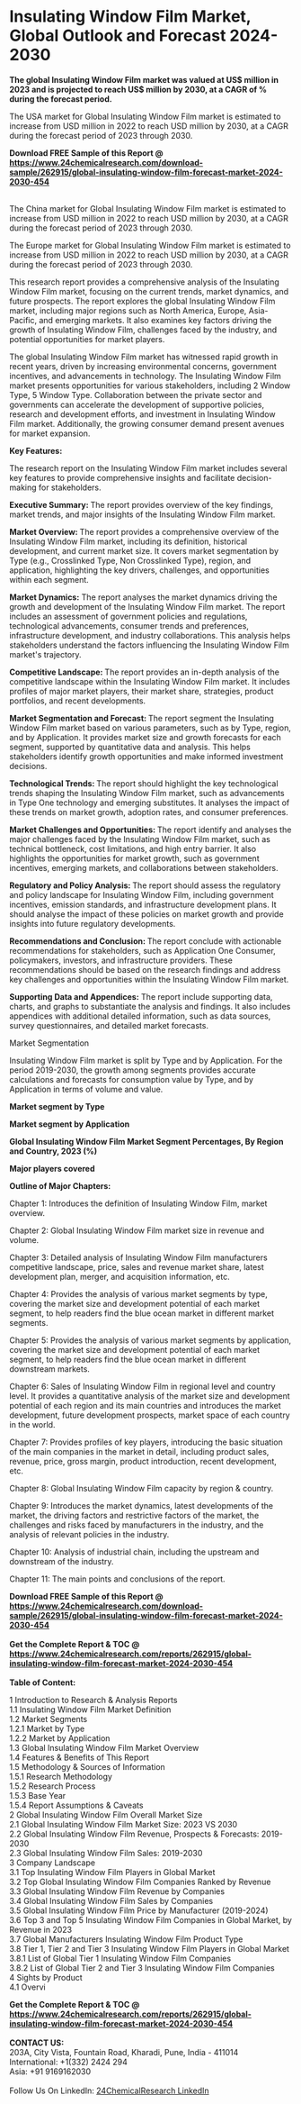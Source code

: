 <h1>Insulating Window Film Market, Global Outlook and Forecast 2024-2030</h1><p><strong>The global Insulating Window Film market was valued at US$ million in 2023 and is projected to reach US$ million by 2030, at a CAGR of % during the forecast period.</strong></p><p>
</p><p>The USA market for Global Insulating Window Film market is estimated to increase from USD million in 2022 to reach USD million by 2030, at a CAGR during the forecast period of 2023 through 2030.</p><div><b>Download FREE Sample of this Report @ 
            <a href="https://www.24chemicalresearch.com/download-sample/262915/global-insulating-window-film-forecast-market-2024-2030-454">
            https://www.24chemicalresearch.com/download-sample/262915/global-insulating-window-film-forecast-market-2024-2030-454</a></b></div><br><p>
</p><p>The China market for Global Insulating Window Film market is estimated to increase from USD million in 2022 to reach USD million by 2030, at a CAGR during the forecast period of 2023 through 2030.</p><p>
</p><p>The Europe market for Global Insulating Window Film market is estimated to increase from USD million in 2022 to reach USD million by 2030, at a CAGR during the forecast period of 2023 through 2030.</p><p>
</p><p>This research report provides a comprehensive analysis of the Insulating Window Film market, focusing on the current trends, market dynamics, and future prospects. The report explores the global Insulating Window Film market, including major regions such as North America, Europe, Asia-Pacific, and emerging markets. It also examines key factors driving the growth of Insulating Window Film, challenges faced by the industry, and potential opportunities for market players.</p><p>
The global Insulating Window Film market has witnessed rapid growth in recent years, driven by increasing environmental concerns, government incentives, and advancements in technology. The Insulating Window Film market presents opportunities for various stakeholders, including 2 Window Type, 5 Window Type. Collaboration between the private sector and governments can accelerate the development of supportive policies, research and development efforts, and investment in Insulating Window Film market. Additionally, the growing consumer demand present avenues for market expansion.</p><p>
<strong>Key Features:</strong></p><p>
The research report on the Insulating Window Film market includes several key features to provide comprehensive insights and facilitate decision-making for stakeholders.</p><p>
<strong>Executive Summary: </strong>The report provides overview of the key findings, market trends, and major insights of the Insulating Window Film market.</p><p>
<strong>Market Overview: </strong>The report provides a comprehensive overview of the Insulating Window Film market, including its definition, historical development, and current market size. It covers market segmentation by Type (e.g., Crosslinked Type, Non Crosslinked Type), region, and application, highlighting the key drivers, challenges, and opportunities within each segment.</p><p>
<strong>Market Dynamics:</strong> The report analyses the market dynamics driving the growth and development of the Insulating Window Film market. The report includes an assessment of government policies and regulations, technological advancements, consumer trends and preferences, infrastructure development, and industry collaborations. This analysis helps stakeholders understand the factors influencing the Insulating Window Film market's trajectory.</p><p>
<strong>Competitive Landscape: </strong>The report provides an in-depth analysis of the competitive landscape within the Insulating Window Film market. It includes profiles of major market players, their market share, strategies, product portfolios, and recent developments.</p><p>
<strong>Market Segmentation and Forecast: </strong>The report segment the Insulating Window Film market based on various parameters, such as by Type, region, and by Application. It provides market size and growth forecasts for each segment, supported by quantitative data and analysis. This helps stakeholders identify growth opportunities and make informed investment decisions.</p><p>
<strong>Technological Trends: </strong>The report should highlight the key technological trends shaping the Insulating Window Film market, such as advancements in Type One technology and emerging substitutes. It analyses the impact of these trends on market growth, adoption rates, and consumer preferences.</p><p>
<strong>Market Challenges and Opportunities: </strong>The report identify and analyses the major challenges faced by the Insulating Window Film market, such as technical bottleneck, cost limitations, and high entry barrier. It also highlights the opportunities for market growth, such as government incentives, emerging markets, and collaborations between stakeholders.</p><p>
<strong>Regulatory and Policy Analysis: </strong>The report should assess the regulatory and policy landscape for Insulating Window Film, including government incentives, emission standards, and infrastructure development plans. It should analyse the impact of these policies on market growth and provide insights into future regulatory developments.</p><p>
<strong>Recommendations and Conclusion: </strong>The report conclude with actionable recommendations for stakeholders, such as Application One Consumer, policymakers, investors, and infrastructure providers. These recommendations should be based on the research findings and address key challenges and opportunities within the Insulating Window Film market.</p><p>
<strong>Supporting Data and Appendices:</strong> The report include supporting data, charts, and graphs to substantiate the analysis and findings. It also includes appendices with additional detailed information, such as data sources, survey questionnaires, and detailed market forecasts.</p><p>
Market Segmentation</p><p>
Insulating Window Film market is split by Type and by Application. For the period 2019-2030, the growth among segments provides accurate calculations and forecasts for consumption value by Type, and by Application in terms of volume and value.</p><p>
<strong>Market segment by Type</strong></p><p>
</p><p>
</p><p><strong>Market segment by Application</strong></p><p>
</p><p>
</p><p><strong>Global Insulating Window Film Market Segment Percentages, By Region and Country, 2023 (%)</strong></p><p>
</p><p>
</p><p></p><p>
</p><p><strong>Major players covered</strong></p><p>
</p><p>
</p><p><strong>Outline of Major Chapters:</strong></p><p>
Chapter 1: Introduces the definition of Insulating Window Film, market overview.</p><p>
Chapter 2: Global Insulating Window Film market size in revenue and volume.</p><p>
Chapter 3: Detailed analysis of Insulating Window Film manufacturers competitive landscape, price, sales and revenue market share, latest development plan, merger, and acquisition information, etc.</p><p>
Chapter 4: Provides the analysis of various market segments by type, covering the market size and development potential of each market segment, to help readers find the blue ocean market in different market segments.</p><p>
Chapter 5: Provides the analysis of various market segments by application, covering the market size and development potential of each market segment, to help readers find the blue ocean market in different downstream markets.</p><p>
Chapter 6: Sales of Insulating Window Film in regional level and country level. It provides a quantitative analysis of the market size and development potential of each region and its main countries and introduces the market development, future development prospects, market space of each country in the world.</p><p>
Chapter 7: Provides profiles of key players, introducing the basic situation of the main companies in the market in detail, including product sales, revenue, price, gross margin, product introduction, recent development, etc.</p><p>
Chapter 8: Global Insulating Window Film capacity by region &amp; country.</p><p>
Chapter 9: Introduces the market dynamics, latest developments of the market, the driving factors and restrictive factors of the market, the challenges and risks faced by manufacturers in the industry, and the analysis of relevant policies in the industry.</p><p>
Chapter 10: Analysis of industrial chain, including the upstream and downstream of the industry.</p><p>
Chapter 11: The main points and conclusions of the report.</p><div><b>Download FREE Sample of this Report @ 
            <a href="https://www.24chemicalresearch.com/download-sample/262915/global-insulating-window-film-forecast-market-2024-2030-454">
            https://www.24chemicalresearch.com/download-sample/262915/global-insulating-window-film-forecast-market-2024-2030-454</a></b></div><br><div><b>Get the Complete Report & TOC @ 
            <a href="https://www.24chemicalresearch.com/reports/262915/global-insulating-window-film-forecast-market-2024-2030-454">
            https://www.24chemicalresearch.com/reports/262915/global-insulating-window-film-forecast-market-2024-2030-454</a></b></div><br>
            <b>Table of Content:</b><p>1 Introduction to Research & Analysis Reports<br />
    1.1 Insulating Window Film Market Definition<br />
    1.2 Market Segments<br />
        1.2.1 Market by Type<br />
        1.2.2 Market by Application<br />
    1.3 Global Insulating Window Film Market Overview<br />
    1.4 Features & Benefits of This Report<br />
    1.5 Methodology & Sources of Information<br />
        1.5.1 Research Methodology<br />
        1.5.2 Research Process<br />
        1.5.3 Base Year<br />
        1.5.4 Report Assumptions & Caveats<br />
2 Global Insulating Window Film Overall Market Size<br />
    2.1 Global Insulating Window Film Market Size: 2023 VS 2030<br />
    2.2 Global Insulating Window Film Revenue, Prospects & Forecasts: 2019-2030<br />
    2.3 Global Insulating Window Film Sales: 2019-2030<br />
3 Company Landscape<br />
    3.1 Top Insulating Window Film Players in Global Market<br />
    3.2 Top Global Insulating Window Film Companies Ranked by Revenue<br />
    3.3 Global Insulating Window Film Revenue by Companies<br />
    3.4 Global Insulating Window Film Sales by Companies<br />
    3.5 Global Insulating Window Film Price by Manufacturer (2019-2024)<br />
    3.6 Top 3 and Top 5 Insulating Window Film Companies in Global Market, by Revenue in 2023<br />
    3.7 Global Manufacturers Insulating Window Film Product Type<br />
    3.8 Tier 1, Tier 2 and Tier 3 Insulating Window Film Players in Global Market<br />
        3.8.1 List of Global Tier 1 Insulating Window Film Companies<br />
        3.8.2 List of Global Tier 2 and Tier 3 Insulating Window Film Companies<br />
4 Sights by Product<br />
    4.1 Overvi</p><div><b>Get the Complete Report & TOC @ 
            <a href="https://www.24chemicalresearch.com/reports/262915/global-insulating-window-film-forecast-market-2024-2030-454">
            https://www.24chemicalresearch.com/reports/262915/global-insulating-window-film-forecast-market-2024-2030-454</a></b></div><br><b>CONTACT US:</b><br>
            203A, City Vista, Fountain Road, Kharadi, Pune, India - 411014<br>
            International: +1(332) 2424 294<br>
            Asia: +91 9169162030 <br><br>
            Follow Us On LinkedIn: <a href="https://www.linkedin.com/company/24chemicalresearch/">24ChemicalResearch LinkedIn</a>